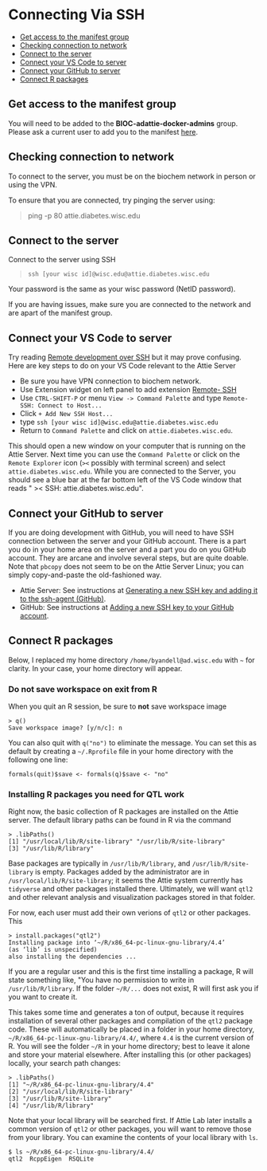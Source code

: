# Connecting Via SSH

- [Get access to the manifest group](#get-access-to-the-manifest-group)
- [Checking connection to network](#checking-connection-to-network)
- [Connect to the server](#connect-to-the-server)
- [Connect your VS Code to server](#connect-your-vs-code-to-server)
- [Connect your GitHub to server](#connect-your-github-to-server)
- [Connect R packages](#connect-r-packages)

## Get access to the manifest group

You will need to be added to the **BIOC-adattie-docker-admins** group. Please ask a current user to add you to the manifest [here](https://manifest.services.wisc.edu/Group/Index/1b018a1e44f5492b9af50a28fb75c2ac).

## Checking connection to network
To connect to the server, you must be on the biochem network in person or using the VPN.

To ensure that you are connected, try pinging the server using:
> ping -p 80 attie.diabetes.wisc.edu

## Connect to the server

Connect to the server using SSH
> `ssh [your wisc id]@wisc.edu@attie.diabetes.wisc.edu`

Your password is the same as your wisc password (NetID password). 

If you are having issues, make sure you are connected to the network and are apart of the manifest group.

## Connect your VS Code to server

Try reading
[Remote development over SSH](https://code.visualstudio.com/docs/remote/ssh-tutorial)
but it may prove confusing.
Here are key steps to do on your VS Code relevant to the Attie Server

- Be sure you have VPN connection to biochem network.
- Use Extension widget on left panel to add extension
[Remote- SSH](https://marketplace.visualstudio.com/items?itemName=ms-vscode-remote.remote-ssh)
- Use `CTRL-SHIFT-P` or menu `View -> Command Palette` and type `Remote-SSH: Connect to Host...`
- Click `+ Add New SSH Host...`
- type `ssh [your wisc id]@wisc.edu@attie.diabetes.wisc.edu`
- Return to `Command Palette` and click on `attie.diabetes.wisc.edu`.

This should open a new window on your computer that is running on the Attie Server.
Next time you can use the `Command Palette` or click on the `Remote Explorer` icon (`><` possibly with terminal screen) and select `attie.diabetes.wisc.edu`.
While you are connected to the Server, you should see a blue bar at the far bottom left of the VS Code window that reads " >< SSH: attie.diabetes.wisc.edu".

## Connect your GitHub to server

If you are doing development with GitHub, you will need to have SSH
connection between the server and your GitHub account.
There is a part you do in your home area on the server and a part you do
on you GitHub account.
They are arcane and involve several steps, but are quite doable.
Note that `pbcopy` does not seem to be on the Attie Server Linux;
you can simply copy-and-paste the old-fashioned way.

- Attie Server: See instructions at
[Generating a new SSH key and adding it to the ssh-agent (GitHub)](https://docs.github.com/en/authentication/connecting-to-github-with-ssh/generating-a-new-ssh-key-and-adding-it-to-the-ssh-agent).
- GitHub: See instructions at
[Adding a new SSH key to your GitHub account](https://docs.github.com/en/authentication/connecting-to-github-with-ssh/adding-a-new-ssh-key-to-your-github-account).

## Connect R packages

Below, I replaced my home directory `/home/byandell@ad.wisc.edu` with `~`
for clarity.
In your case, your home directory will appear.

### Do not save workspace on exit from R

When you quit an R session, be sure to **not** save workspace image

```
> q()
Save workspace image? [y/n/c]: n
```

You can also quit with `q("no")` to eliminate the message.
You can set this as default by creating a `~/.Rprofile` file
in your home directory with the following one line:

```
formals(quit)$save <- formals(q)$save <- "no"
```

### Installing R packages you need for QTL work

Right now, the basic collection of R packages are installed on the Attie server.
The default library paths can be found in R via the command

```
> .libPaths()
[1] "/usr/local/lib/R/site-library" "/usr/lib/R/site-library"      
[3] "/usr/lib/R/library"
```

Base packages are typically in `/usr/lib/R/library`, and `/usr/lib/R/site-library` is empty.
Packages added by the administrator are in `/usr/local/lib/R/site-library`;
it seems the Attie system currently has `tidyverse` and other packages installed there.
Ultimately, we will want `qtl2` and other relevant analysis and visualization
packages stored in that folder.

For now, each user must add their own verions of `qtl2` or other packages.
This 

```
> install.packages("qtl2")
Installing package into ‘~/R/x86_64-pc-linux-gnu-library/4.4’
(as ‘lib’ is unspecified)
also installing the dependencies ...
```

If you are a regular user and this is the first time installing a package,
R will state something like, "You have no permission to write in `/usr/lib/R/library`.
If the folder `~/R/...` does not exist, R will first ask you if you want to create it.

This takes some time and generates a ton of output, because it requires installation
of several other packages and compilation of the `qtl2` package code.
These will automatically be placed in a folder in your home directory,
`~/R/x86_64-pc-linux-gnu-library/4.4/`,
where `4.4` is the current version of R.
You will see the folder `~/R` in your home directory; best to leave it alone
and store your material elsewhere.
After installing this (or other packages) locally, your search path changes:

```
> .libPaths()
[1] "~/R/x86_64-pc-linux-gnu-library/4.4"
[2] "/usr/local/lib/R/site-library"                               
[3] "/usr/lib/R/site-library"                                     
[4] "/usr/lib/R/library"
```

Note that your local library will be searched first.
If Attie Lab later installs a common version of `qtl2` or other packages,
you will want to remove those from your library.
You can examine the contents of your local library with `ls`.

```
$ ls ~/R/x86_64-pc-linux-gnu-library/4.4/
qtl2  RcppEigen  RSQLite
```
